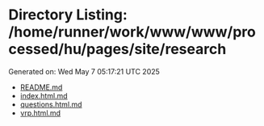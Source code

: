 # Directory Listing: /home/runner/work/www/www/processed/hu/pages/site/research
Generated on: Wed May  7 05:17:21 UTC 2025

- [README.md](README.md)
- [index.html.md](index.html.md)
- [questions.html.md](questions.html.md)
- [vrp.html.md](vrp.html.md)
